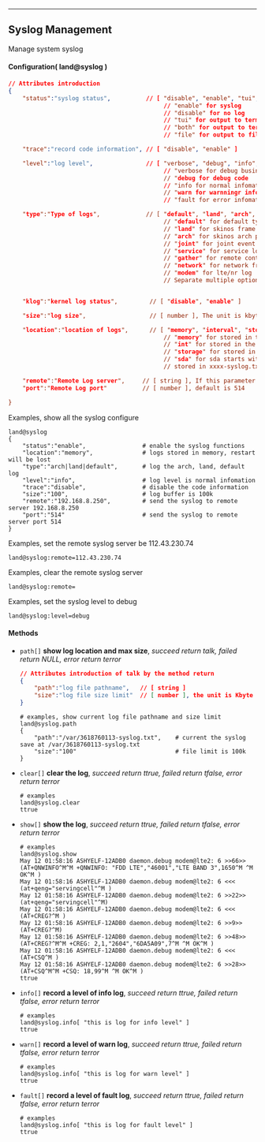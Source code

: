 
***

## Syslog Management
Manage system syslog

#### Configuration( land@syslog )

```json
// Attributes introduction 
{
    "status":"syslog status",          // [ "disable", "enable", "tui", "file", "both" ]
                                            // "enable" for syslog
                                            // "disable" for no log
                                            // "tui" for output to terminal
                                            // "both" for output to terminal and syslog
                                            // "file" for output to file

    "trace":"record code information", // [ "disable", "enable" ]

    "level":"log level",               // [ "verbose", "debug", "info", "warn", "fault" ]
                                            // "verbose for debug business data 
                                            // "debug for debug code
                                            // "info for normal infomation
                                            // "warn for warnningr infomation
                                            // "fault for error infomation

    "type":"Type of logs",             // [ "default", "land", "arch", "joint", "service", "gather", "network", "modem" ]
                                            // "default" for default type, to which all logs of unspecified type are classified
                                            // "land" for skinos frame log
                                            // "arch" for skinos arch project log
                                            // "joint" for joint event log
                                            // "service" for service log
                                            // "gather" for remote control log
                                            // "network" for network frame log
                                            // "modem" for lte/nr log
                                            // Separate multiple options with ;


    "klog":"kernel log status",         // [ "disable", "enable" ]

    "size":"log size",                  // [ number ], The unit is kbyte. logs will be overwritten when they exceed the size of the recording pool

    "location":"location of logs",      // [ "memory", "interval", "storage", "sda" ]
                                            // "memory" for stored in the memory and will be lost upon restart
                                            // "int" for stored in the internal flash. Strong columns are not recommended in the internal program area, which may cause corruption  
                                            // "storage" for stored in external storage
                                            // "sda" for sda starts with a specified mount disk
                                            // stored in xxxx-syslog.txt file in the root directory when "location" is internal, storage, starts with sda

    "remote":"Remote Log server",     // [ string ], If this parameter is left blank, the remote log server is disabled
    "port":"Remote Log port"          // [ number ], default is 514

}
```

Examples, show all the syslog configure   
```shell
land@syslog
{
    "status":"enable",                # enable the syslog functions
    "location":"memory",              # logs stored in memory, restart will be lost
    "type":"arch|land|default",       # log the arch, land, default log
    "level":"info",                   # log level is normal infomation
    "trace":"disable",                # disable the code information
    "size":"100",                     # log buffer is 100k
    "remote":"192.168.8.250",         # send the syslog to remote server 192.168.8.250
    "port":"514"                      # send the syslog to remote server port 514
}
```  

Examples, set the remote syslog server be 112.43.230.74   
```shell
land@syslog:remote=112.43.230.74
```  

Examples, clear the remote syslog server
```shell
land@syslog:remote=
```  

Examples, set the syslog level to debug 
```shell
land@syslog:level=debug
```  





#### **Methods**

+ `path[]` **show log location and max size**, *succeed return talk, failed return NULL, error return terror*   
    ```json
    // Attributes introduction of talk by the method return
    {
        "path":"log file pathname",   // [ string ]
        "size":"log file size limit"  // [ number ], the unit is Kbyte
    }    
    ```

    ```shell
    # examples, show current log file pathname and size limit
    land@syslog.path
    {
        "path":"/var/3618760113-syslog.txt",    # current the syslog save at /var/3618760113-syslog.txt
        "size":"100"                            # file limit is 100k
    }
    ```

+ `clear[]` **clear the log**, *succeed return ttrue, failed return tfalse, error return terror*   
    ```shell
    # examples
    land@syslog.clear
    ttrue
    ```

+ `show[]` **show the log**, *succeed return ttrue, failed return tfalse, error return terror*   
    ```shell
    # examples
    land@syslog.show
    May 12 01:58:16 ASHYELF-12ADB0 daemon.debug modem@lte2: 6 >>66>> (AT+QNWINFO^M^M +QNWINFO: "FDD LTE","46001","LTE BAND 3",1650^M ^M OK^M )
    May 12 01:58:16 ASHYELF-12ADB0 daemon.debug modem@lte2: 6 <<< (at+qeng="servingcell"^M )
    May 12 01:58:16 ASHYELF-12ADB0 daemon.debug modem@lte2: 6 >>22>> (at+qeng="servingcell"^M)
    May 12 01:58:16 ASHYELF-12ADB0 daemon.debug modem@lte2: 6 <<< (AT+CREG?^M )
    May 12 01:58:16 ASHYELF-12ADB0 daemon.debug modem@lte2: 6 >>9>> (AT+CREG?^M)
    May 12 01:58:16 ASHYELF-12ADB0 daemon.debug modem@lte2: 6 >>48>> (AT+CREG?^M^M +CREG: 2,1,"2604","6DA5A09",7^M ^M OK^M )
    May 12 01:58:16 ASHYELF-12ADB0 daemon.debug modem@lte2: 6 <<< (AT+CSQ^M )
    May 12 01:58:16 ASHYELF-12ADB0 daemon.debug modem@lte2: 6 >>28>> (AT+CSQ^M^M +CSQ: 18,99^M ^M OK^M )    
    ttrue
    ```

+ `info[]` **record a level of info log**, *succeed return ttrue, failed return tfalse, error return terror*   
    ```shell
    # examples
    land@syslog.info[ "this is log for info level" ]
    ttrue
    ```

+ `warn[]` **record a level of warn log**, *succeed return ttrue, failed return tfalse, error return terror*   
    ```shell
    # examples
    land@syslog.info[ "this is log for warn level" ]
    ttrue
    ```

+ `fault[]` **record a level of fault log**, *succeed return ttrue, failed return tfalse, error return terror*   
    ```shell
    # examples
    land@syslog.info[ "this is log for fault level" ]
    ttrue
    ```
